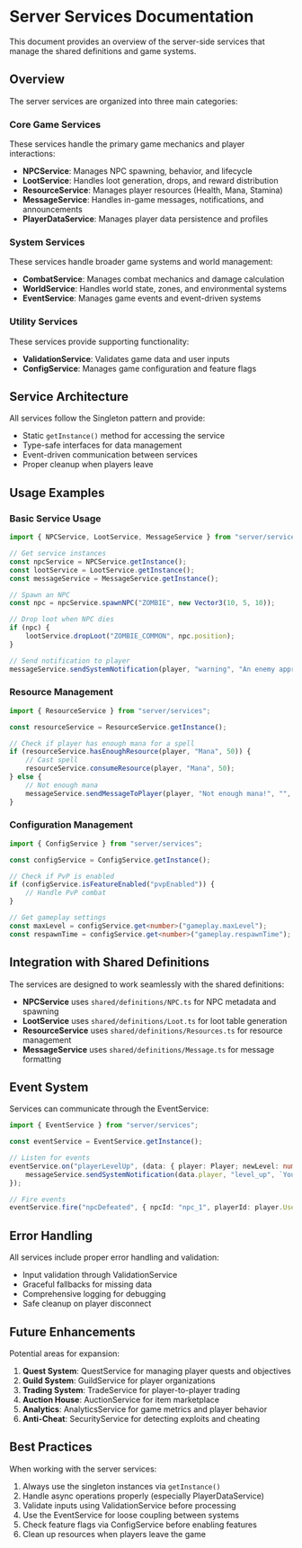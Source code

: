 # Server Services Documentation

This document provides an overview of the server-side services that manage the shared definitions and game systems.

## Overview

The server services are organized into three main categories:

### Core Game Services
These services handle the primary game mechanics and player interactions:

- **NPCService**: Manages NPC spawning, behavior, and lifecycle
- **LootService**: Handles loot generation, drops, and reward distribution
- **ResourceService**: Manages player resources (Health, Mana, Stamina)
- **MessageService**: Handles in-game messages, notifications, and announcements
- **PlayerDataService**: Manages player data persistence and profiles

### System Services
These services handle broader game systems and world management:

- **CombatService**: Manages combat mechanics and damage calculation
- **WorldService**: Handles world state, zones, and environmental systems
- **EventService**: Manages game events and event-driven systems

### Utility Services
These services provide supporting functionality:

- **ValidationService**: Validates game data and user inputs
- **ConfigService**: Manages game configuration and feature flags

## Service Architecture

All services follow the Singleton pattern and provide:
- Static `getInstance()` method for accessing the service
- Type-safe interfaces for data management
- Event-driven communication between services
- Proper cleanup when players leave

## Usage Examples

### Basic Service Usage

```typescript
import { NPCService, LootService, MessageService } from "server/services";

// Get service instances
const npcService = NPCService.getInstance();
const lootService = LootService.getInstance();
const messageService = MessageService.getInstance();

// Spawn an NPC
const npc = npcService.spawnNPC("ZOMBIE", new Vector3(10, 5, 10));

// Drop loot when NPC dies
if (npc) {
    lootService.dropLoot("ZOMBIE_COMMON", npc.position);
}

// Send notification to player
messageService.sendSystemNotification(player, "warning", "An enemy approaches!");
```

### Resource Management

```typescript
import { ResourceService } from "server/services";

const resourceService = ResourceService.getInstance();

// Check if player has enough mana for a spell
if (resourceService.hasEnoughResource(player, "Mana", 50)) {
    // Cast spell
    resourceService.consumeResource(player, "Mana", 50);
} else {
    // Not enough mana
    messageService.sendMessageToPlayer(player, "Not enough mana!", "", "error");
}
```

### Configuration Management

```typescript
import { ConfigService } from "server/services";

const configService = ConfigService.getInstance();

// Check if PvP is enabled
if (configService.isFeatureEnabled("pvpEnabled")) {
    // Handle PvP combat
}

// Get gameplay settings
const maxLevel = configService.get<number>("gameplay.maxLevel");
const respawnTime = configService.get<number>("gameplay.respawnTime");
```

## Integration with Shared Definitions

The services are designed to work seamlessly with the shared definitions:

- **NPCService** uses `shared/definitions/NPC.ts` for NPC metadata and spawning
- **LootService** uses `shared/definitions/Loot.ts` for loot table generation
- **ResourceService** uses `shared/definitions/Resources.ts` for resource management
- **MessageService** uses `shared/definitions/Message.ts` for message formatting

## Event System

Services can communicate through the EventService:

```typescript
import { EventService } from "server/services";

const eventService = EventService.getInstance();

// Listen for events
eventService.on("playerLevelUp", (data: { player: Player; newLevel: number }) => {
    messageService.sendSystemNotification(data.player, "level_up", `You are now level ${data.newLevel}!`);
});

// Fire events
eventService.fire("npcDefeated", { npcId: "npc_1", playerId: player.UserId });
```

## Error Handling

All services include proper error handling and validation:

- Input validation through ValidationService
- Graceful fallbacks for missing data
- Comprehensive logging for debugging
- Safe cleanup on player disconnect

## Future Enhancements

Potential areas for expansion:

1. **Quest System**: QuestService for managing player quests and objectives
2. **Guild System**: GuildService for player organizations
3. **Trading System**: TradeService for player-to-player trading
4. **Auction House**: AuctionService for item marketplace
5. **Analytics**: AnalyticsService for game metrics and player behavior
6. **Anti-Cheat**: SecurityService for detecting exploits and cheating

## Best Practices

When working with the server services:

1. Always use the singleton instances via `getInstance()`
2. Handle async operations properly (especially PlayerDataService)
3. Validate inputs using ValidationService before processing
4. Use the EventService for loose coupling between systems
5. Check feature flags via ConfigService before enabling features
6. Clean up resources when players leave the game
